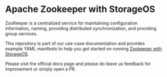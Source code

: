 # Apache Zookeeper with StorageOS

ZooKeeper is a centralized service for maintaining configuration information,
naming, providing distributed synchronization, and providing group services.

This repository is part of our use-case documentation and provides example YAML
manifests to help you get started on running [Zookeeper with
StorageOS](https://docs.storageos.com/docs/usecases/kubernetes/zookeeper).

Please visit the official docs page and please do leave us feedback for
improvement or simply open a PR.
